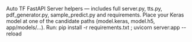 Auto TF FastAPI Server helpers — includes full server.py, tts.py, pdf_generator.py, sample_predict.py and requirements.
Place your Keras model at one of the candidate paths (model.keras, model.h5, app/models/...).
Run: pip install -r requirements.txt ; uvicorn server:app --reload
